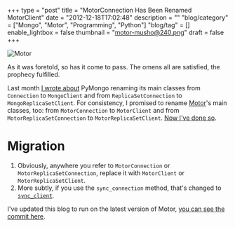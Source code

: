 +++
type = "post"
title = "MotorConnection Has Been Renamed MotorClient"
date = "2012-12-18T17:02:48"
description = ""
"blog/category" = ["Mongo", "Motor", "Programming", "Python"]
"blog/tag" = []
enable_lightbox = false
thumbnail = "motor-musho@240.png"
draft = false
+++

<p><img src="motor-musho.png" alt="Motor" title="Motor" border="0"   /></p>
<p>As it was foretold, so has it come to pass. The omens all are satisfied, the prophecy fulfilled.</p>
<p>Last month <a href="/blog/pymongos-new-default-safe-writes/">I wrote about</a> PyMongo renaming its main classes from <code>Connection</code> to <code>MongoClient</code> and from <code>ReplicaSetConnection</code> to <code>MongoReplicaSetClient</code>. For consistency, I promised to rename <a href="/motor/">Motor</a>'s main classes, too: from <code>MotorConnection</code> to <code>MotorClient</code> and from <code>MotorReplicaSetConnection</code> to <code>MotorReplicaSetClient</code>. <a href="https://github.com/ajdavis/mongo-python-driver/commit/3aa4948d13858f3ebf286256c5af3263e3f6eeb5">Now I've done so</a>.</p>
<h1 id="migration">Migration</h1>
<ol>
<li>Obviously, anywhere you refer to <code>MotorConnection</code> or <code>MotorReplicaSetConnection</code>, replace it with <code>MotorClient</code> or <code>MotorReplicaSetClient</code>.</li>
<li>More subtly, if you use the <code>sync_connection</code> method, that's changed to <a href="http://motor.readthedocs.org/en/stable/api/motor_client.html#motor.MotorClient.sync_client"><code>sync_client</code></a>.</li>
</ol>
<p>I've updated this blog to run on the latest version of Motor, <a href="https://github.com/ajdavis/motor-blog/commit/0c91d721a2bdb108cbf9c629542c9a8c0579bd02">you can see the commit here</a>.</p>
    